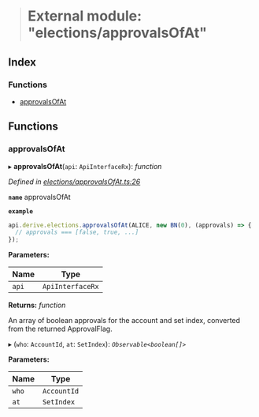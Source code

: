 > # External module: "elections/approvalsOfAt"

## Index

### Functions

* [approvalsOfAt](_elections_approvalsofat_.md#approvalsofat)

## Functions

###  approvalsOfAt

▸ **approvalsOfAt**(`api`: `ApiInterfaceRx`): *function*

*Defined in [elections/approvalsOfAt.ts:26](https://github.com/polkadot-js/api/blob/a9746b3/packages/api-derive/src/elections/approvalsOfAt.ts#L26)*

**`name`** approvalsOfAt

**`example`** 
<BR>

```javascript
api.derive.elections.approvalsOfAt(ALICE, new BN(0), (approvals) => {
  // approvals === [false, true, ...]
});
```

**Parameters:**

Name | Type |
------ | ------ |
`api` | `ApiInterfaceRx` |

**Returns:** *function*

An array of boolean approvals for the account and set index, converted from the returned ApprovalFlag.

▸ (`who`: `AccountId`, `at`: `SetIndex`): *`Observable<boolean[]>`*

**Parameters:**

Name | Type |
------ | ------ |
`who` | `AccountId` |
`at` | `SetIndex` |